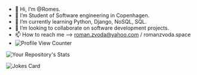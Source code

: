 - 👋 Hi, I’m @Romes.
- 👀 I’m Student of Software engineering in Copenhagen.
- 🌱 I’m currently learning Python, Django, NoSQL, SQL.
- 💞️ I’m looking to collaborate on software development projects.
- 📫 How to reach me --> roman.zvoda@yahoo.com / romanzvoda.space
- ![Profile View Counter](https://komarev.com/ghpvc/?username=Romes8)

![Your Repository's Stats](https://github-readme-stats.vercel.app/api?username=Romes8&show_icons=true)  

![Jokes Card](https://readme-jokes.vercel.app/api) 


<!---
Romes8/Romes8 is a ✨ special ✨ repository because its `README.md` (this file) appears on your GitHub profile.
You can click the Preview link to take a look at your changes.
--->




